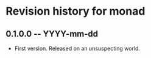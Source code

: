 # Revision history for monad

## 0.1.0.0 -- YYYY-mm-dd

* First version. Released on an unsuspecting world.
